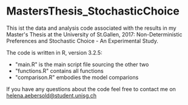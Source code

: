 # MastersThesis_StochasticChoice


This ist the data and analysis code associated with the results in my Master's Thesis at the University of St.Gallen, 2017: Non-Deterministic Preferences and Stochastic Choice - An Experimental Study.

The code is written in R, version 3.2.5:

   - "main.R" is the main script file sourcing the other two
   - "functions.R" contains all functions
   - "comparison.R" embodies the model comparions

If you have any questions about the code feel free to contact me on helena.aebersold@student.unisg.ch
